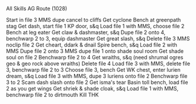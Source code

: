 All Skills AG Route (1028)

Start in file 3
MMS dupe cancel to cliffs
Get cyclone
Bench at greenpath stag
Get dash, start file 1
KP door, s&q
Load file 1 with MMS, choose file 2
Bench at leg eater
Get claw & dashmaster, s&q
Dupe file 2 onto 4, benchwarp 2 to 3, equip dashmaster
Get great slash, s&q
Delete file 3
MMS noclip file 2
Get cheart, ddark & dnail
Spire bench, s&q
Load file 2 with MMS
Dupe file 2 onto 3
MMS dupe file 1 onto shade soul room
Get shade soul on file 2
Benchwarp file 2 to 4
Get wraiths, s&q (need shrumal ogres geo & geo rock above wraiths)
Delete file 4
Load file 3 with MMS, delete file 3, benchwarp file 2 to 3
Choose file 3, bench
Get WK chest, enter lurien dream, s&q
Load file 3 with MMS, dupe 3 luriens onto file 2
Benchwarp file 3 to 2
Scam dash slash onto file 2
Get isma's tear
Basin toll bench, load file 2 as you get wings
Get shriek & shade cloak, s&q
Load file 1 with MMS, benchwarp file 2 to dirtmouth
Kill THK